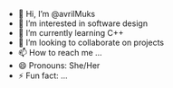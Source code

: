- 👋 Hi, I’m @avrilMuks
- 👀 I’m interested in software design
- 🌱 I’m currently learning C++
- 💞️ I’m looking to collaborate on projects
- 📫 How to reach me ...
- 😄 Pronouns: She/Her
- ⚡ Fun fact: ...

<!---
avrilMuks/avrilMuks is a ✨ special ✨ repository because its `README.md` (this file) appears on your GitHub profile.
You can click the Preview link to take a look at your changes.
--->
